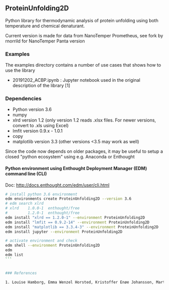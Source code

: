 ProteinUnfolding2D
------------------

Python library for thermodynamic analysis of protein unfolding using both temperature and chemical denaturant.

Current version is made for data from NanoTemper Prometheus, see fork by rnorrild for NanoTemper Panta version

### Examples

The examples directory contains a number of use cases that shows how to use the library

- 20191202_ACBP.ipynb : Jupyter notebook used in the original description of the library [1]

### Dependencies

- Python version 3.6
- numpy
- xlrd  version 1.2 (only version 1.2 reads .xlsx files. For newer versions, convert to .xls using Excel)
- lmfit version 0.9.x - 1.0.1
- copy
- matplotlib version 3.3 (other versions <3.5 may work as well)

Since the code now depends on older packages, it may be useful to setup a closed "python ecosystem" using e.g. Anaconda or Enthought

#### Python environment using Enthought Deployment Manager (EDM) command line (CLI)

Doc: http://docs.enthought.com/edm/user/cli.html

````bash
# install python 3.6 environment
edm environments create ProteinUnfolding2D --version 3.6
# edm search xlrd
# xlrd    1.0.0-1  enthought/free
#         1.2.0-1  enthought/free
edm install "xlrd == 1.2.0-1" --environment ProteinUnfolding2D
edm install "lmfit == 0.9.2-14" --environment ProteinUnfolding2D
edm install "matplotlib == 3.3.4-3" --environment ProteinUnfolding2D
edm install jupyter --environment ProteinUnfolding2D

# activate environment and check
edm shell --environment ProteinUnfolding2D
edm
edm list
```


### References

1. Louise Hamborg, Emma Wenzel Horsted, Kristoffer Enøe Johansson, Martin Willemoës, Kresten Lindorff-Larsen & Kaare Teilum (2020) "Global analysis of protein stability by temperature and chemical denaturation" Analytical Biochemistry 605, 113863. https://doi.org/10.1016/j.ab.2020.113863
